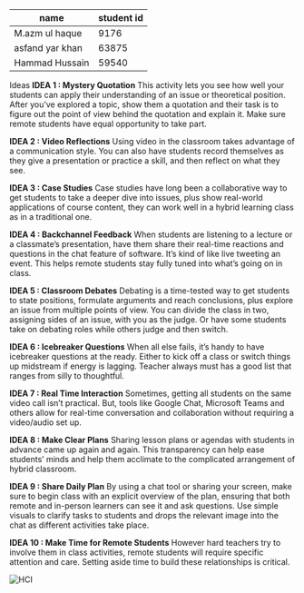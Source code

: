 name  | student id
------------- | -------------
M.azm ul haque  | 9176
asfand yar khan| 63875
Hammad Hussain | 59540

Ideas
**IDEA 1 : Mystery Quotation**
This activity lets you see how well your students can apply their understanding of an issue or theoretical position. After you’ve explored a topic, show them a quotation and their task is to figure out the point of view behind the quotation and explain it. Make sure remote students have equal opportunity to take part.


**IDEA 2 : Video Reflections**
Using video in the classroom takes advantage of a communication style. You can also have students record themselves as they give a presentation or practice a skill, and then reflect on what they see.


**IDEA 3 : Case Studies**
Case studies have long been a collaborative way to get students to take a deeper dive into issues, plus show real-world applications of course content, they can work well in a hybrid learning class as in a traditional one.


**IDEA 4 : Backchannel Feedback**
When students are listening to a lecture or a classmate’s presentation, have them share their real-time reactions and questions in the chat feature of software. It’s kind of like live tweeting an event. This helps remote students stay fully tuned into what’s going on in class.


**IDEA 5 : Classroom Debates**
Debating is a time-tested way to get students to state positions, formulate arguments and reach conclusions, plus explore an issue from multiple points of view. You can divide the class in two, assigning sides of an issue, with you as the judge. Or have some students take on debating roles while others judge and then switch.


**IDEA 6 : Icebreaker Questions**
When all else fails, it’s handy to have icebreaker questions at the ready. Either to kick off a class or switch things up midstream if energy is lagging. Teacher always must has a good list that ranges from silly to thoughtful. 


**IDEA 7 : Real Time Interaction**
Sometimes, getting all students on the same video call isn’t practical. But, tools like Google Chat, Microsoft Teams and others allow for real-time conversation and collaboration without requiring a video/audio set up.

**IDEA 8 : Make Clear Plans**
Sharing lesson plans or agendas with students in advance came up again and again. This transparency can help ease students’ minds and help them acclimate to the complicated arrangement of hybrid classroom.


**IDEA 9 : Share Daily Plan**
By using a chat tool or sharing your screen, make sure to begin class with an explicit overview of the plan, ensuring that both remote and in-person learners can see it and ask questions. Use simple visuals to clarify tasks to students and drops the relevant image into the chat as different activities take place.


**IDEA 10 : Make Time for Remote Students**
However hard teachers try to involve them in class activities, remote students will require specific attention and care. Setting aside time to build these relationships is critical.

![HCI](https://user-images.githubusercontent.com/88948313/147513351-0fe39ae2-0d9f-4406-a365-629671420797.PNG)



